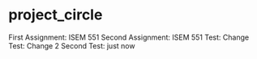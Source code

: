# project_circle
First Assignment: ISEM 551
Second Assignment: ISEM 551
Test: Change
Test: Change 2
Second Test: just now 

